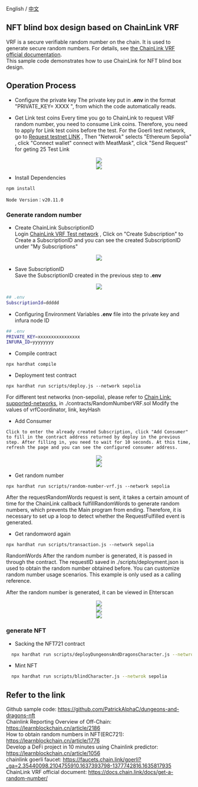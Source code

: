 English / [中文](https://github.com/Dapp-Learning-DAO/Dapp-Learning/blob/main/basic/15-nft-blindbox-chainlink-vrf/README-CN.md)
## NFT blind box design based on ChainLink VRF
VRF is a secure verifiable random number on the chain. It is used to generate secure random numbers. For details, see [the ChainLink VRF official documentation](https://docs.chain.link/docs/get-a-random-number).  
This sample code demonstrates how to use ChainLink for NFT blind box design. 

## Operation Process  
- Configure the private key
The private key put in **.env** in the format "PRIVATE_KEY= XXXX ", from which the code automatically reads.

- Get Link test coins 
Every time you go to ChainLink to request VRF random number, you need to consume Link coins. Therefore, you need to apply for Link test coins before the test. For the Goerli test network, go to [Request testnet LINK](https://faucets.chain.link/goerli?_ga=2.35440098.2104755910.1637393798-1377742816.1635817935) , Then "Netwrok" selects "Ethereum Sepolia" , click "Connect wallet" connect with MeatMask", click "Send Request" for geting 25 Test Link
<center><img src="./imgs/Ethereum-Sepolia.png?raw=true" /></center>
<center><img src="./imgs/GetLink.png?raw=true" /></center>

- Install Dependencies
```
npm install 

Node Version：v20.11.0
```

### Generate random number

- Create ChainLink SubscriptionID  
Login [ChainLink VRF Test network](https://vrf.chain.link/?_ga=2.225785050.1950508783.1645630272-1230768383.1643005305) , Click on "Create Subscription" to Create a SubscriptionID and you can see the created SubscriptionID under "My Subscriptions"
<center><img src="./imgs/CreateSubscription.png?raw=true" /></center>  


- Save SubscriptionID  
Save the SubscriptionID created in the previous step to **.env** 
<center><img src="./imgs/CreateSubscription.png?raw=true" /></center>  

```sh
## .env
SubscriptionId=ddddd
```

- Configuring Environment Variables 
**.env** file into the private key and infura node ID 

```sh
## .env
PRIVATE_KEY=xxxxxxxxxxxxxxxx
INFURA_ID=yyyyyyyy
```

- Compile contract
```
npx hardhat compile
```


- Deployment test contract
```
npx hardhat run scripts/deploy.js --network sepolia
```
For different test networks (non-sepolia), please refer to [Chain Link: supported-networks](https://docs.chain.link/vrf/v2/subscription/supported-networks), in ./contracts/RandomNumberVRF.sol Modify the values ​​of vrfCoordinator, link, keyHash

- Add Consumer 
```
Click to enter the already created Subscription, click "Add Consumer" to fill in the contract address returned by deploy in the previous step. After filling in, you need to wait for 10 seconds. At this time, refresh the page and you can see the configured consumer address.

```
<center><img src="./imgs/SubscriptionDetail.png?raw=true" /></center> 
<center><img src="./imgs/AddConsumer.png?raw=true" /></center> 

- Get random number 
```
npx hardhat run scripts/random-number-vrf.js --network sepolia
```
After the requestRandomWords request is sent, it takes a certain amount of time for the ChainLink callback fulfillRandomWords to generate random numbers, which prevents the Main program from ending. Therefore, it is necessary to set up a loop to detect whether the RequestFulfilled event is generated.

- Get randomword again  
```
npx hardhat run scripts/transaction.js --network sepolia
``` 
RandomWords After the random number is generated, it is passed in through the contract. The requestID saved in ./scripts/deployment.json is used to obtain the random number obtained before. You can customize random number usage scenarios. This example is only used as a calling reference.

After the random number is generated, it can be viewed in Ehterscan
<center><img src="./imgs/Consumer.png?raw=true" /></center> 
<center><img src="./imgs/Events.png?raw=true" /></center> 
<center><img src="./imgs/RequestAndResult.png?raw=true" /></center> 

### generate NFT

- Sacking the NFT721 contract
```sh
  npx hardhat run scripts/deployDungeonsAndDragonsCharacter.js --netwrok sepolia
```

- Mint NFT
```sh
  npx hardhat run scripts/blindCharacter.js --netwrok sepolia
```


## Refer to the link
Github sample code:  https://github.com/PatrickAlphaC/dungeons-and-dragons-nft  
Chainlink Reporting Overview of Off-Chain: https://learnblockchain.cn/article/2186  
How to obtain random numbers in NFT(ERC721): https://learnblockchain.cn/article/1776  
Develop a DeFi project in 10 minutes using Chainlink predictor: https://learnblockchain.cn/article/1056  
chainlink goerli faucet: https://faucets.chain.link/goerli?_ga=2.35440098.2104755910.1637393798-1377742816.1635817935  
ChainLink VRF official document: https://docs.chain.link/docs/get-a-random-number/  